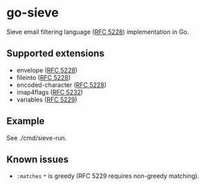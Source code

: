 go-sieve
====================

Sieve email filtering language ([RFC 5228])
implementation in Go.

## Supported extensions

- envelope ([RFC 5228])
- fileinto ([RFC 5228])
- encoded-character ([RFC 5228])
- imap4flags ([RFC 5232])
- variables ([RFC 5229])

## Example

See ./cmd/sieve-run.

## Known issues

- `:matches` `*` is greedy (RFC 5229 requires non-greedy matching).

[RFC 5228]: https://datatracker.ietf.org/doc/html/rfc5228
[RFC 5229]: https://datatracker.ietf.org/doc/html/rfc5229
[RFC 5232]: https://datatracker.ietf.org/doc/html/rfc5232
